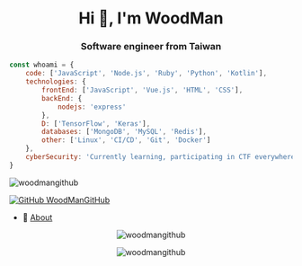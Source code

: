 <h1 align="center">Hi 👋, I'm WoodMan</h1>
<h3 align="center">Software engineer from Taiwan</h3>

```js
const whoami = {
    code: ['JavaScript', 'Node.js', 'Ruby', 'Python', 'Kotlin'],
    technologies: {
        frontEnd: ['JavaScript', 'Vue.js', 'HTML', 'CSS'],
        backEnd: {
            nodejs: 'express'
        },
        D: ['TensorFlow', 'Keras'],
        databases: ['MongoDB', 'MySQL', 'Redis'],
        other: ['Linux', 'CI/CD', 'Git', 'Docker']
    },
    cyberSecurity: 'Currently learning, participating in CTF everywhere.'
}
```

<p align="left"> <img src="https://komarev.com/ghpvc/?username=woodmangithub" alt="woodmangithub" /> </p>

[![GitHub WoodManGitHub](https://img.shields.io/github/followers/WoodManGitHub?label=follow&style=social)](https://github.com/WoodManGitHub)

- 📑 [About](https://woodman.tw/)

</p><p align="center"> <img src="https://github-readme-stats.vercel.app/api?username=woodmangithub&theme=nord&show_icons=true" alt="woodmangithub" /> </p>
</p><p align="center"> <img src="https://github-readme-stats.vercel.app/api/top-langs/?username=woodmangithub&layout=compact" alt="woodmangithub" /> </p>
